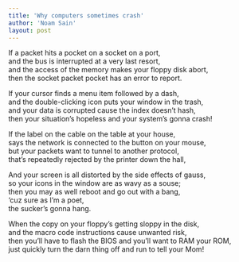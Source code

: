 ```yaml
---
title: 'Why computers sometimes crash'
author: 'Noam Sain'
layout: post
---
```


If a packet hits a pocket on a socket on a port,<br>and the bus is interrupted at a very last resort, <br>and the access of the memory makes your floppy disk abort, <br>then the socket packet pocket has an error to report.

If your cursor finds a menu item followed by a dash, <br>and the double-clicking icon puts your window in the trash, <br>and your data is corrupted cause the index doesn’t hash, <br>then your situation’s hopeless and your system’s gonna crash!

If the label on the cable on the table at your house, <br>says the network is connected to the button on your mouse, <br>but your packets want to tunnel to another protocol, <br>that’s repeatedly rejected by the printer down the hall,

And your screen is all distorted by the side effects of gauss, <br>so your icons in the window are as wavy as a souse; <br>then you may as well reboot and go out with a bang, <br>‘cuz sure as I’m a poet, <br>the sucker’s gonna hang.

When the copy on your floppy’s getting sloppy in the disk, <br>and the macro code instructions cause unwanted risk, <br>then you’ll have to flash the BIOS and you’ll want to RAM your ROM, <br>just quickly turn the darn thing off and run to tell your Mom!
